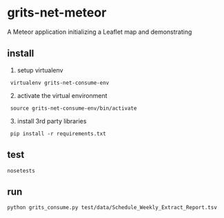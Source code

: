 # grits-net-meteor
A Meteor application initializing a Leaflet map and demonstrating 

## install

1. setup virtualenv

  ``` virtualenv grits-net-consume-env```

2. activate the virtual environment

  ``` source grits-net-consume-env/bin/activate```

3. install 3rd party libraries

  ``` pip install -r requirements.txt```

## test
  ``` nosetests ```

## run
  ``` python grits_consume.py test/data/Schedule_Weekly_Extract_Report.tsv ```